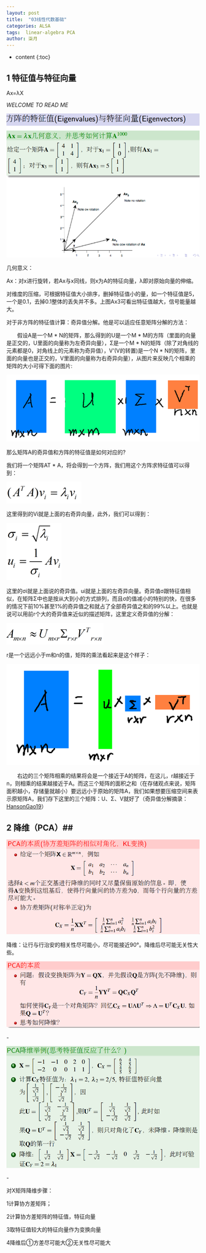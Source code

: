 ```yaml
---
layout: post
title:  "03线性代数基础"
categories: ALSA
tags:  linear-algebra PCA 
author: 柒月 
---
```


* content
{:toc}

## 1 特征值与特征向量 ##

Ax=λX

*WELCOME TO READ ME*

![](https://raw.githubusercontent.com/iqiy/Mat-Lib/master/2353828a268c863e0b85ac6fe2c81ba1.png)

几何意义：

Ax：对x进行旋转，若Ax与x同线，则x为A的特征向量，λ即对原始向量的伸缩。

对维度的压缩，可根据特征值大小排序，删掉特征值小的量，如一个特征值是5，一个是0.1，去掉0.1整体的丢失并不多。上图Ax3可看出特征值越大，信号能量越大。

对于非方阵的特征值计算：奇异值分解。他是可以适应任意矩阵分解的方法：

  假设A是一个M \* N的矩阵，那么得到的U是一个M \*
M的方阵（里面的向量是正交的，U里面的向量称为左奇异向量），Σ是一个M \*
N的矩阵（除了对角线的元素都是0，对角线上的元素称为奇异值），V’(V的转置)是一个N
\*
N的矩阵，里面的向量也是正交的，V里面的向量称为右奇异向量），从图片来反映几个相乘的矩阵的大小可得下面的图片:

![](https://raw.githubusercontent.com/iqiy/Mat-Lib/master/4fc49c4fe318064c90f94b9ef78c2e87.png)

那么矩阵A的奇异值和方阵的特征值是如何对应的?

我们将一个矩阵AT \* A，将会得到一个方阵，我们用这个方阵求特征值可以得到：

![](https://raw.githubusercontent.com/iqiy/Mat-Lib/master/670ad6bda5f3b9279b528c6e643c744a.png)

这里得到的Vi就是上面的右奇异向量，此外，我们可以得到：

![](https://raw.githubusercontent.com/iqiy/Mat-Lib/master/306fa58ed9f3569175222afd69741257.png)

这里的σi就是上面说的奇异值。ui就是上面的左奇异向量。奇异值σ跟特征值相似，在矩阵Σ中也是按从大到小的方式排列，而且σ的值减小的特别的快，在很多的情况下前10%甚至1%的奇异值之和就占了全部奇异值之和的99%以上。也就是说可以用前r个大的奇异值来近似的描述矩阵，这里定义奇异值的分解：

![](https://raw.githubusercontent.com/iqiy/Mat-Lib/master/28cc90702450ffa9de69355c3e75fa89.png)

r是一个远远小于m和n的值，矩阵的乘法看起来是这个样子：

![](https://raw.githubusercontent.com/iqiy/Mat-Lib/master/446f2782983119cfb7a7c7fbb75beaab.png)

  右边的三个矩阵相乘的结果将会是一个接近于A的矩阵，在这儿，r越接近于n，则相乘的结果越接近于A。而这三个矩阵的面积之和（在存储观点来说，矩阵面积越小，存储量就越小）要远远小于原始的矩阵A，我们如果想要压缩空间来表示原矩阵A，我们存下这里的三个矩阵：U、Σ、V就好了（奇异值分解摘录：[HansonGao19](https://blog.csdn.net/u013108511)）

## 2 降维（PCA）##

![](https://raw.githubusercontent.com/iqiy/Mat-Lib/master/ab1588e22e39bd13013c9b4a23c2981a.png)

降维：让行与行治安的相关性尽可能小，尽可能接近90°。降维后尽可能无关性大些。

![](https://raw.githubusercontent.com/iqiy/Mat-Lib/master/c55e0d56a4aa7111ed7349d1a08d6206.png)

\-

![](https://raw.githubusercontent.com/iqiy/Mat-Lib/master/d5b979abaca7729f6145b83ed76a2e21.png)

\-

对X矩阵降维步骤：

1计算协方差矩阵；

2计算协方差矩阵的特征值，特征向量

3取特征值较大的特征向量作为变换向量

4降维后①方差尽可能大②无关性尽可能大
